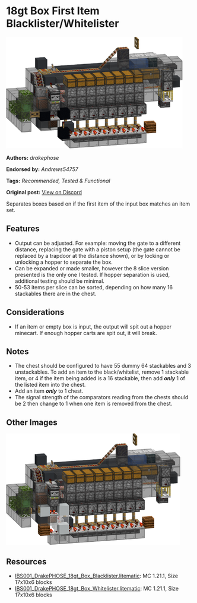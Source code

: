 # 18gt Box First Item Blacklister/Whitelister
<img alt="b.png" src="images/b.png?raw=1" height="300px">

**Authors:** *drakephose*

**Endorsed by:** *Andrews54757*

**Tags:** *Recommended, Tested & Functional*

**Original post:** [View on Discord](https://discord.com/channels/1375556143186837695/1388316853004140554)

Separates boxes based on if the first item of the input box matches an item set.

## Features
- Output can be adjusted. For example: moving the gate to a different distance, replacing the gate with a piston setup (the gate cannot be replaced by a trapdoor at the distance shown), or by locking or unlocking a hopper to separate the box.
- Can be expanded or made smaller, however the 8 slice version presented is the only one I tested. If hopper separation is used, additional testing should be minimal.
- 50-53 items per slice can be sorted, depending on how many 16 stackables there are in the chest.

## Considerations
- If an item or empty box is input, the output will spit out a hopper minecart. If enough hopper carts are spit out, it will break.

## Notes
- The chest should be configured to have 55 dummy 64 stackables and 3 unstackables. To add an item to the black/whitelist, remove 1 stackable item, or 4 if the item being added is a 16 stackable, then add ***only*** 1 of the listed item into the chest.
- Add an item ***only*** to 1 chest.
- The signal strength of the comparators reading from the chests should be 2 then change to 1 when one item is removed from the chest.

## Other Images
<img src="images/w.png?raw=1" height="300px">

## Resources
- [IBS001_DrakePHOSE_18gt_Box_Blacklister.litematic](attachments/IBS001_DrakePHOSE_18gt_Box_Blacklister.litematic): MC 1.21.1, Size 17x10x6 blocks
- [IBS001_DrakePHOSE_18gt_Box_Whitelister.litematic](attachments/IBS001_DrakePHOSE_18gt_Box_Whitelister.litematic): MC 1.21.1, Size 17x10x6 blocks
